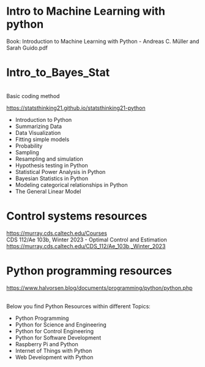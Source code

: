 # Intro to Machine Learning with python

Book: Introduction to Machine Learning with Python - Andreas C. Müller and Sarah Guido.pdf 

# Intro_to_Bayes_Stat
</br> Basic coding method

https://statsthinking21.github.io/statsthinking21-python


- Introduction to Python
- Summarizing Data
- Data Visualization
- Fitting simple models
- Probability
- Sampling
- Resampling and simulation
- Hypothesis testing in Python
- Statistical Power Analysis in Python
- Bayesian Statistics in Python
- Modeling categorical relationships in Python
- The General Linear Model


# Control systems resources
https://murray.cds.caltech.edu/Courses
</br> CDS 112/Ae 103b, Winter 2023 - Optimal Control and Estimation
https://murray.cds.caltech.edu/CDS_112/Ae_103b,_Winter_2023

# Python programming resources
https://www.halvorsen.blog/documents/programming/python/python.php

</br> Below you find Python Resources within different Topics:
- Python Programming
- Python for Science and Engineering
- Python for Control Engineering
- Python for Software Development
- Raspberry Pi and Python
- Internet of Things with Python
- Web Development with Python